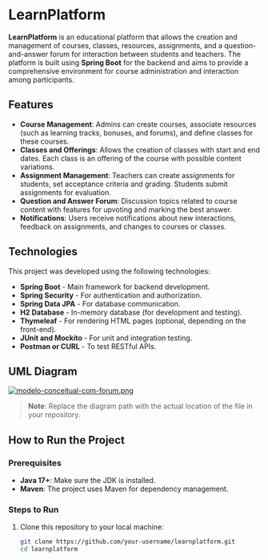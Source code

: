# LearnPlatform

**LearnPlatform** is an educational platform that allows the creation and management of courses, classes, resources, assignments, and a question-and-answer forum for interaction between students and teachers. The platform is built using **Spring Boot** for the backend and aims to provide a comprehensive environment for course administration and interaction among participants.

## Features

- **Course Management**: Admins can create courses, associate resources (such as learning tracks, bonuses, and forums), and define classes for these courses.
- **Classes and Offerings**: Allows the creation of classes with start and end dates. Each class is an offering of the course with possible content variations.
- **Assignment Management**: Teachers can create assignments for students, set acceptance criteria and grading. Students submit assignments for evaluation.
- **Question and Answer Forum**: Discussion topics related to course content with features for upvoting and marking the best answer.
- **Notifications**: Users receive notifications about new interactions, feedback on assignments, and changes to courses or classes.

## Technologies

This project was developed using the following technologies:

- **Spring Boot** - Main framework for backend development.
- **Spring Security** - For authentication and authorization.
- **Spring Data JPA** - For database communication.
- **H2 Database** - In-memory database (for development and testing).
- **Thymeleaf** - For rendering HTML pages (optional, depending on the front-end).
- **JUnit and Mockito** - For unit and integration testing.
- **Postman or CURL** - To test RESTful APIs.

## UML Diagram

[![modelo-conceitual-com-forum.png](https://i.postimg.cc/vBGFtzNx/modelo-conceitual-com-forum.png)](https://postimg.cc/xkp40KY9)

> **Note**: Replace the diagram path with the actual location of the file in your repository.

## How to Run the Project

### Prerequisites

- **Java 17+**: Make sure the JDK is installed.
- **Maven**: The project uses Maven for dependency management.

### Steps to Run

1. Clone this repository to your local machine:

   ```bash
   git clone https://github.com/your-username/learnplatform.git
   cd learnplatform
